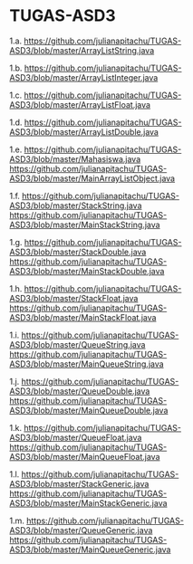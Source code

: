 # TUGAS-ASD3
1.a. https://github.com/julianapitachu/TUGAS-ASD3/blob/master/ArrayListString.java

1.b. https://github.com/julianapitachu/TUGAS-ASD3/blob/master/ArrayListInteger.java

1.c. https://github.com/julianapitachu/TUGAS-ASD3/blob/master/ArrayListFloat.java

1.d. https://github.com/julianapitachu/TUGAS-ASD3/blob/master/ArrayListDouble.java

1.e. https://github.com/julianapitachu/TUGAS-ASD3/blob/master/Mahasiswa.java
     https://github.com/julianapitachu/TUGAS-ASD3/blob/master/MainArrayListObject.java 
     
1.f. https://github.com/julianapitachu/TUGAS-ASD3/blob/master/StackString.java
     https://github.com/julianapitachu/TUGAS-ASD3/blob/master/MainStackString.java
     
1.g. https://github.com/julianapitachu/TUGAS-ASD3/blob/master/StackDouble.java
     https://github.com/julianapitachu/TUGAS-ASD3/blob/master/MainStackDouble.java
     
1.h. https://github.com/julianapitachu/TUGAS-ASD3/blob/master/StackFloat.java
     https://github.com/julianapitachu/TUGAS-ASD3/blob/master/MainStackFloat.java
     
1.i. https://github.com/julianapitachu/TUGAS-ASD3/blob/master/QueueString.java
     https://github.com/julianapitachu/TUGAS-ASD3/blob/master/MainQueueString.java
     
1.j. https://github.com/julianapitachu/TUGAS-ASD3/blob/master/QueueDouble.java
     https://github.com/julianapitachu/TUGAS-ASD3/blob/master/MainQueueDouble.java
     
1.k. https://github.com/julianapitachu/TUGAS-ASD3/blob/master/QueueFloat.java
     https://github.com/julianapitachu/TUGAS-ASD3/blob/master/MainQueueFloat.java
     
1.l. https://github.com/julianapitachu/TUGAS-ASD3/blob/master/StackGeneric.java
     https://github.com/julianapitachu/TUGAS-ASD3/blob/master/MainStackGeneric.java
     
1.m. https://github.com/julianapitachu/TUGAS-ASD3/blob/master/QueueGeneric.java
     https://github.com/julianapitachu/TUGAS-ASD3/blob/master/MainQueueGeneric.java
